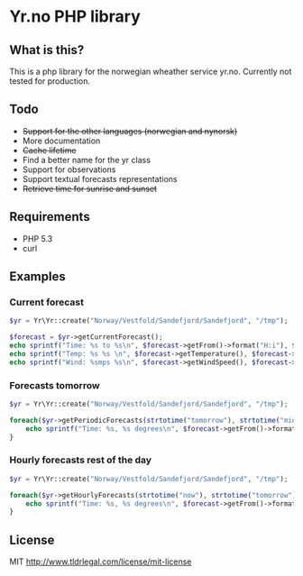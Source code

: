 Yr.no PHP library
==================

What is this?
-------------
This is a php library for the norwegian wheather service yr.no. Currently not tested for production.

Todo
----
- ~~Support for the other languages (norwegian and nynorsk)~~
- More documentation
- ~~Cache lifetime~~
- Find a better name for the yr class
- Support for observations
- Support textual forecasts representations
- ~~Retrieve time for sunrise and sunset~~

Requirements
------------
- PHP 5.3
- curl

Examples
----------

### Current forecast
```php
$yr = Yr\Yr::create("Norway/Vestfold/Sandefjord/Sandefjord", "/tmp");

$forecast = $yr->getCurrentForecast();
echo sprintf("Time: %s to %s\n", $forecast->getFrom()->format("H:i"), $forecast->getTo()->format("H:i"));
echo sprintf("Temp: %s %s \n", $forecast->getTemperature(), $forecast->getTemperature('unit'));
echo sprintf("Wind: %smps %s\n", $forecast->getWindSpeed(), $forecast->getWindDirection('name'));
```
### Forecasts tomorrow
```php
$yr = Yr\Yr::create("Norway/Vestfold/Sandefjord/Sandefjord", "/tmp");

foreach($yr->getPeriodicForecasts(strtotime("tomorrow"), strtotime("midnight second day") - 1) as $forecast) {
    echo sprintf("Time: %s, %s degrees\n", $forecast->getFrom()->format("H:i"), $forecast->getTemperature());
}
```

### Hourly forecasts rest of the day
```php
$yr = Yr\Yr::create("Norway/Vestfold/Sandefjord/Sandefjord", "/tmp");

foreach($yr->getHourlyForecasts(strtotime("now"), strtotime("tomorrow") - 1) as $forecast) {
    echo sprintf("Time: %s, %s degrees\n", $forecast->getFrom()->format("H:i"), $forecast->getTemperature());
}
```

License
----------
MIT http://www.tldrlegal.com/license/mit-license